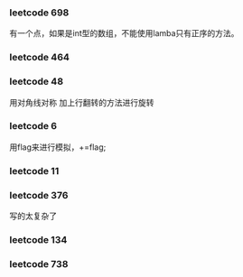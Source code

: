 ### leetcode 698
有一个点，如果是int型的数组，不能使用lamba只有正序的方法。
### leetcode 464

### leetcode 48
用对角线对称 加上行翻转的方法进行旋转

### leetcode 6
用flag来进行模拟，+=flag;

### leetcode 11

### leetcode 376
写的太复杂了

### leetcode 134

### leetcode 738
